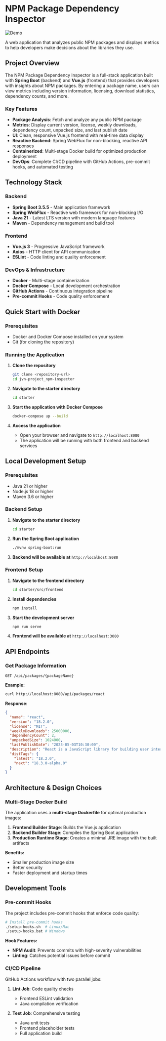 # NPM Package Dependency Inspector

![Demo](demo.png)

A  web application that analyzes public NPM packages and displays metrics to help developers make decisions about the libraries they use.

## Project Overview

The NPM Package Dependency Inspector is a full-stack application built with **Spring Boot** (backend) and **Vue.js** (frontend) that provides developers with  insights about NPM packages. By entering a package name, users can view metrics including version information, licensing, download statistics, dependency counts, and more.

### Key Features

- **Package Analysis**: Fetch and analyze any public NPM package
- **Metrics**: Display current version, license, weekly downloads, dependency count, unpacked size, and last publish date
- **UI**: Clean, responsive Vue.js frontend with real-time data display
- **Reactive Backend**: Spring WebFlux for non-blocking, reactive API responses
- **Containerized**: Multi-stage Docker build for optimized production deployment
- **DevOps**: Complete CI/CD pipeline with GitHub Actions, pre-commit hooks, and automated testing

## Technology Stack

### Backend
- **Spring Boot 3.5.5** - Main application framework
- **Spring WebFlux** - Reactive web framework for non-blocking I/O
- **Java 21** - Latest LTS version with modern language features
- **Maven** - Dependency management and build tool

### Frontend
- **Vue.js 3** - Progressive JavaScript framework
- **Axios** - HTTP client for API communication
- **ESLint** - Code linting and quality enforcement

### DevOps & Infrastructure
- **Docker** - Multi-stage containerization
- **Docker Compose** - Local development orchestration
- **GitHub Actions** - Continuous Integration pipeline
- **Pre-commit Hooks** - Code quality enforcement

## Quick Start with Docker

### Prerequisites
- Docker and Docker Compose installed on your system
- Git (for cloning the repository)

### Running the Application

1. **Clone the repository**
   ```bash
   git clone <repository-url>
   cd jvn-project_npm-inspector
   ```

2. **Navigate to the starter directory**
   ```bash
   cd starter
   ```

3. **Start the application with Docker Compose**
   ```bash
   docker-compose up --build
   ```

4. **Access the application**
   - Open your browser and navigate to `http://localhost:8080`
   - The application will be running with both frontend and backend services

## Local Development Setup

### Prerequisites
- Java 21 or higher
- Node.js 18 or higher
- Maven 3.6 or higher

### Backend Setup

1. **Navigate to the starter directory**
   ```bash
   cd starter
   ```

2. **Run the Spring Boot application**
   ```bash
   ./mvnw spring-boot:run
   ```

3. **Backend will be available at** `http://localhost:8080`

### Frontend Setup

1. **Navigate to the frontend directory**
   ```bash
   cd starter/src/frontend
   ```

2. **Install dependencies**
   ```bash
   npm install
   ```

3. **Start the development server**
   ```bash
   npm run serve
   ```

4. **Frontend will be available at** `http://localhost:3000`

## API Endpoints

### Get Package Information
```http
GET /api/packages/{packageName}
```

**Example:**
```bash
curl http://localhost:8080/api/packages/react
```

**Response:**
```json
{
  "name": "react",
  "version": "18.2.0",
  "license": "MIT",
  "weeklyDownloads": 25000000,
  "dependencyCount": 2,
  "unpackedSize": 1024000,
  "lastPublishDate": "2023-05-03T10:30:00",
  "description": "React is a JavaScript library for building user interfaces.",
  "distTags": {
    "latest": "18.2.0",
    "next": "18.3.0-alpha.0"
  }
}
```

## Architecture & Design Choices

### Multi-Stage Docker Build
The application uses a **multi-stage Dockerfile** for optimal production images:

1. **Frontend Builder Stage**: Builds the Vue.js application
2. **Backend Builder Stage**: Compiles the Spring Boot application
3. **Production Runtime Stage**: Creates a minimal JRE image with the built artifacts

**Benefits:**
- Smaller production image size
- Better security
- Faster deployment and startup times

## Development Tools

### Pre-commit Hooks
The project includes pre-commit hooks that enforce code quality:

```bash
# Install pre-commit hooks
./setup-hooks.sh  # Linux/Mac
./setup-hooks.bat # Windows
```

**Hook Features:**
- **NPM Audit**: Prevents commits with high-severity vulnerabilities
- **Linting**: Catches potential issues before commit

### CI/CD Pipeline
GitHub Actions workflow with two parallel jobs:

1. **Lint Job**: Code quality checks
   - Frontend ESLint validation
   - Java compilation verification
   
2. **Test Job**: Comprehensive testing
   - Java unit tests
   - Frontend placeholder tests
   - Full application build
